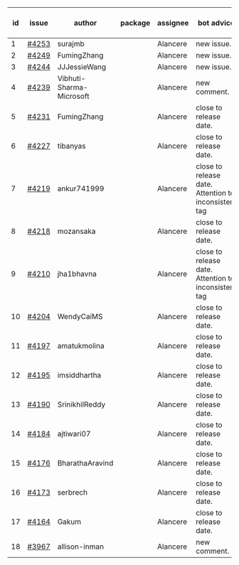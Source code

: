 | id | issue | author | package | assignee | bot advice | created date of issue | target release date | date from target |
| ------ | ------ | ------ | ------ | ------ | ------ | ------ | ------ | :-----: |
| 1 | [#4253](https://github.com/Azure/sdk-release-request/issues/4253) | surajmb |  | Alancere | new issue. | 06-16 | 07-28 |  |
| 2 | [#4249](https://github.com/Azure/sdk-release-request/issues/4249) | FumingZhang |  | Alancere | new issue. | 06-14 | 07-28 |  |
| 3 | [#4244](https://github.com/Azure/sdk-release-request/issues/4244) | JJJessieWang |  | Alancere | new issue. | 06-13 | 07-28 |  |
| 4 | [#4239](https://github.com/Azure/sdk-release-request/issues/4239) | Vibhuti-Sharma-Microsoft |  | Alancere | new comment. | 06-09 | 07-14 |  |
| 5 | [#4231](https://github.com/Azure/sdk-release-request/issues/4231) | FumingZhang |  | Alancere | close to release date.  | 06-09 | 06-23 | 2 |
| 6 | [#4227](https://github.com/Azure/sdk-release-request/issues/4227) | tibanyas |  | Alancere | close to release date.  | 06-08 | 06-23 | 2 |
| 7 | [#4219](https://github.com/Azure/sdk-release-request/issues/4219) | ankur741999 |  | Alancere | close to release date.  Attention to inconsistent tag | 05-31 | 06-23 | 2 |
| 8 | [#4218](https://github.com/Azure/sdk-release-request/issues/4218) | mozansaka |  | Alancere | close to release date.  | 05-30 | 06-23 | 2 |
| 9 | [#4210](https://github.com/Azure/sdk-release-request/issues/4210) | jha1bhavna |  | Alancere | close to release date.  Attention to inconsistent tag | 05-29 | 06-23 | 2 |
| 10 | [#4204](https://github.com/Azure/sdk-release-request/issues/4204) | WendyCaiMS |  | Alancere | close to release date.  | 05-25 | 06-23 | 2 |
| 11 | [#4197](https://github.com/Azure/sdk-release-request/issues/4197) | amatukmolina |  | Alancere | close to release date.  | 05-25 | 06-23 | 2 |
| 12 | [#4195](https://github.com/Azure/sdk-release-request/issues/4195) | imsiddhartha |  | Alancere | close to release date.  | 05-25 | 06-23 | 2 |
| 13 | [#4190](https://github.com/Azure/sdk-release-request/issues/4190) | SrinikhilReddy |  | Alancere | close to release date.  | 05-23 | 06-23 | 2 |
| 14 | [#4184](https://github.com/Azure/sdk-release-request/issues/4184) | ajtiwari07 |  | Alancere | close to release date.  | 05-22 | 06-23 | 2 |
| 15 | [#4176](https://github.com/Azure/sdk-release-request/issues/4176) | BharathaAravind |  | Alancere | close to release date.  | 05-18 | 06-23 | 2 |
| 16 | [#4173](https://github.com/Azure/sdk-release-request/issues/4173) | serbrech |  | Alancere | close to release date.  | 05-18 | 06-23 | 2 |
| 17 | [#4164](https://github.com/Azure/sdk-release-request/issues/4164) | Gakum |  | Alancere | close to release date.  | 05-14 | 06-23 | 2 |
| 18 | [#3967](https://github.com/Azure/sdk-release-request/issues/3967) | allison-inman |  | Alancere | new comment. | 03-22 | 04-28 |  |
